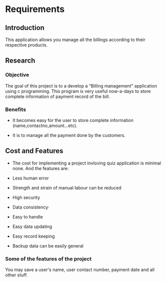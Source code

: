 # Requirements 


## Introduction 

This application allows you manage all the billings according to their respective products.

## Research 

### Objective 

The goal of this project is to a develop a “Billing management” application using c programming. This program is very useful now-a-days to store complete information of payment record of the bill.

### Benefits 

* It becomes easy for the user to store complete information (name,contactno,amount...etc).

* It is to manage all the payment done by the customers.

## Cost and Features 

* The cost for implementing a project invloving quiz application is minimal none. And the features are: 

* Less human error 

* Strength and strain of manual labour can be reduced  

* High security 

* Data consistency· 

* Easy to handle 

* Easy data updating  

* Easy record keeping 

* Backup data can be easily general 

### Some of the features of the project 

You may save a user's name, user contact number, payment date and all other stuff.
